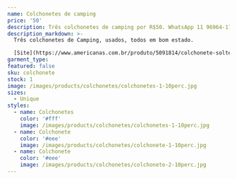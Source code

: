 ```yaml
---
name: Colchonetes de camping
price: '50'
description: Três colchonetes de camping por R$50. WhatsApp 11 96964-1752
description_markdown: >-
  Três colchonetes de Camping, usados, todos em bom estado.

  [Site](https://www.americanas.com.br/produto/5091814/colchonete-solteiro-nautika?WT.srch=1&epar=bp_pl_00_go_pla_rlsa_novos_gmv&gclid=CjwKCAiApJnRBRBlEiwAPTgmxE9JES3sLBbigPG8GaL-gn9_IO31CPuKPiruC_mtQulrAbTjzkTd8xoCax0QAvD_BwE&opn=YSMESP&sellerId=2868454000104)
garment_type:
featured: false
sku: colchonete
stock: 1
image: /images/products/colchonetes/colchonetes-1-10perc.jpg
sizes:
  - Unique
styles:
  - name: Colchonetes
    color: '#fff'
    image: /images/products/colchonetes/colchonetes-1-10perc.jpg
  - name: Colchonete
    color: '#eee'
    image: /images/products/colchonetes/colchonete-1-10perc.jpg
  - name: Colchonete
    color: '#eee'
    image: /images/products/colchonetes/colchonete-2-10perc.jpg
---
```

